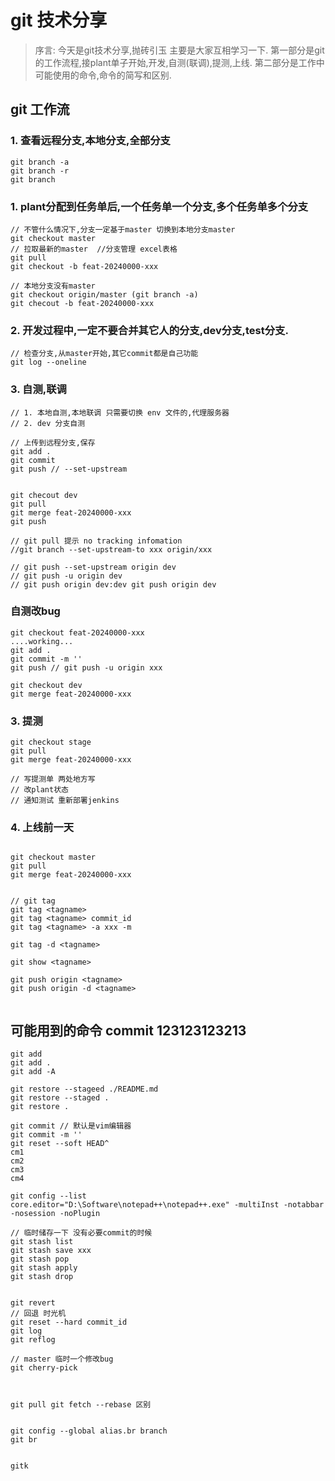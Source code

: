 # git 技术分享

> 序言: 今天是git技术分享,抛砖引玉 主要是大家互相学习一下.
第一部分是git的工作流程,接plant单子开始,开发,自测(联调),提测,上线.
第二部分是工作中可能使用的命令,命令的简写和区别.



## git 工作流

### 1. 查看远程分支,本地分支,全部分支
```shell
git branch -a
git branch -r
git branch

```

### 1. plant分配到任务单后,一个任务单一个分支,多个任务单多个分支

```shell
// 不管什么情况下,分支一定基于master 切换到本地分支master
git checkout master
// 拉取最新的master  //分支管理 excel表格
git pull
git checkout -b feat-20240000-xxx

// 本地分支没有master
git checkout origin/master (git branch -a)
git checout -b feat-20240000-xxx
```

### 2. 开发过程中,一定不要合并其它人的分支,dev分支,test分支.

```shell
// 检查分支,从master开始,其它commit都是自己功能
git log --oneline
```

### 3. 自测,联调
```shell
// 1. 本地自测,本地联调 只需要切换 env 文件的,代理服务器
// 2. dev 分支自测

// 上传到远程分支,保存
git add .
git commit
git push // --set-upstream


git checout dev
git pull
git merge feat-20240000-xxx
git push 

// git pull 提示 no tracking infomation
//git branch --set-upstream-to xxx origin/xxx

// git push --set-upstream origin dev
// git push -u origin dev
// git push origin dev:dev git push origin dev
```

### 自测改bug

```shell
git checkout feat-20240000-xxx
....working...
git add .
git commit -m ''
git push // git push -u origin xxx

git checkout dev
git merge feat-20240000-xxx

```

### 3. 提测

```shell
git checkout stage
git pull
git merge feat-20240000-xxx

// 写提测单 两处地方写
// 改plant状态
// 通知测试 重新部署jenkins

```

### 4. 上线前一天

```shell

git checkout master 
git pull
git merge feat-20240000-xxx


// git tag
git tag <tagname>
git tag <tagname> commit_id 
git tag <tagname> -a xxx -m 

git tag -d <tagname>

git show <tagname>

git push origin <tagname>
git push origin -d <tagname>


```







## 可能用到的命令 commit  123123123213

```shell
git add 
git add .
git add -A

git restore --stageed ./README.md
git restore --staged .
git restore .

git commit // 默认是vim编辑器
git commit -m ''
git reset --soft HEAD^
cm1
cm2
cm3
cm4

git config --list
core.editor="D:\Software\notepad++\notepad++.exe" -multiInst -notabbar -nosession -noPlugin

// 临时储存一下 没有必要commit的时候
git stash list
git stash save xxx
git stash pop
git stash apply 
git stash drop


git revert
// 回退 时光机
git reset --hard commit_id
git log
git reflog

// master 临时一个修改bug
git cherry-pick 



git pull git fetch --rebase 区别


git config --global alias.br branch
git br


gitk
```
